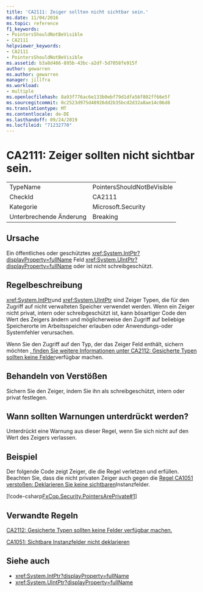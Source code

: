 ```yaml
---
title: 'CA2111: Zeiger sollten nicht sichtbar sein.'
ms.date: 11/04/2016
ms.topic: reference
f1_keywords:
- PointersShouldNotBeVisible
- CA2111
helpviewer_keywords:
- CA2111
- PointersShouldNotBeVisible
ms.assetid: b3a8d466-895b-43bc-a2df-5d7058fe915f
author: gewarren
ms.author: gewarren
manager: jillfra
ms.workload:
- multiple
ms.openlocfilehash: 8a93f776ac6e133b0ebf79d1dfa56f802ff66e5f
ms.sourcegitcommit: 0c2523d975d48926dd2b35bcd2d32a8ae14c06d8
ms.translationtype: MT
ms.contentlocale: de-DE
ms.lasthandoff: 09/24/2019
ms.locfileid: "71232770"
---
```

# <a name="ca2111-pointers-should-not-be-visible"></a>CA2111: Zeiger sollten nicht sichtbar sein.

|||
|-|-|
|TypeName|PointersShouldNotBeVisible|
|CheckId|CA2111|
|Kategorie|Microsoft.Security|
|Unterbrechende Änderung|Breaking|

## <a name="cause"></a>Ursache
Ein öffentliches oder geschütztes <xref:System.IntPtr?displayProperty=fullName> Feld <xref:System.UIntPtr?displayProperty=fullName> oder ist nicht schreibgeschützt.

## <a name="rule-description"></a>Regelbeschreibung
 <xref:System.IntPtr>und <xref:System.UIntPtr> sind Zeiger Typen, die für den Zugriff auf nicht verwalteten Speicher verwendet werden. Wenn ein Zeiger nicht privat, intern oder schreibgeschützt ist, kann bösartiger Code den Wert des Zeigers ändern und möglicherweise den Zugriff auf beliebige Speicherorte im Arbeitsspeicher erlauben oder Anwendungs-oder Systemfehler verursachen.

Wenn Sie den Zugriff auf den Typ, der das Zeiger Feld enthält, sichern möchten [, finden Sie weitere Informationen unter CA2112: Gesicherte Typen sollten keine Felder](../code-quality/ca2112-secured-types-should-not-expose-fields.md)verfügbar machen.

## <a name="how-to-fix-violations"></a>Behandeln von Verstößen
Sichern Sie den Zeiger, indem Sie ihn als schreibgeschützt, intern oder privat festlegen.

## <a name="when-to-suppress-warnings"></a>Wann sollten Warnungen unterdrückt werden?
Unterdrückt eine Warnung aus dieser Regel, wenn Sie sich nicht auf den Wert des Zeigers verlassen.

## <a name="example"></a>Beispiel
Der folgende Code zeigt Zeiger, die die Regel verletzen und erfüllen. Beachten Sie, dass die nicht privaten Zeiger auch gegen die [Regel CA1051 verstoßen: Deklarieren Sie keine sichtbaren](../code-quality/ca1051-do-not-declare-visible-instance-fields.md)Instanzfelder.

[!code-csharp[FxCop.Security.PointersArePrivate#1](../code-quality/codesnippet/CSharp/ca2111-pointers-should-not-be-visible_1.cs)]

## <a name="related-rules"></a>Verwandte Regeln
[CA2112: Gesicherte Typen sollten keine Felder verfügbar machen.](../code-quality/ca2112-secured-types-should-not-expose-fields.md)

[CA1051: Sichtbare Instanzfelder nicht deklarieren](../code-quality/ca1051-do-not-declare-visible-instance-fields.md)

## <a name="see-also"></a>Siehe auch

- <xref:System.IntPtr?displayProperty=fullName>
- <xref:System.UIntPtr?displayProperty=fullName>